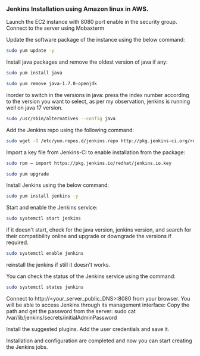 ### Jenkins Installation using Amazon linux in AWS.

Launch the EC2 instance with 8080 port enable in the security group.
Connect to the server using Mobaxterm

Update the software package of the instance using the below command:
```bash
sudo yum update -y
```

Install java packages and remove the oldest version of java if any:
```bash
sudo yum install java
```
```bash
sudo yum remove java-1.7.0-openjdk
```

inorder to switch in the versions in java:
press the index number according to the version you want to select, as per my observation, jenkins is running well on java 17 version.
```bash
sudo /usr/sbin/alternatives --config java
```
Add the Jenkins repo using the following command:
```bash
sudo wget -O /etc/yum.repos.d/jenkins.repo http://pkg.jenkins-ci.org/redhat/jenkins.repo
```

Import a key file from Jenkins-CI to enable installation from the package:
```bash
sudo rpm — import https://pkg.jenkins.io/redhat/jenkins.io.key
```
```bash
sudo yum upgrade
```

Install Jenkins using the below command:
```bash
sudo yum install jenkins -y
```

Start and enable the Jenkins service:
```bash
sudo systemctl start jenkins
```
if it doesn't start, check for the java version, jenkins version, and search for their compatibility online and upgrade or downgrade the versions if required.
```bash
sudo systemctl enable jenkins
````
reinstall the jenkins if still it doesn't works.

You can check the status of the Jenkins service using the command:
```bash
sudo systemctl status jenkins
```
Connect to http://<your_server_public_DNS>:8080 from your browser. You will be able to access Jenkins through its management interface:
Copy the path and get the password from the server:
sudo cat /var/lib/jenkins/secrets/initialAdminPassword

Install the suggested plugins.
Add the user credentials and save it.

Installation and configuration are completed and now you can start creating the Jenkins jobs.

